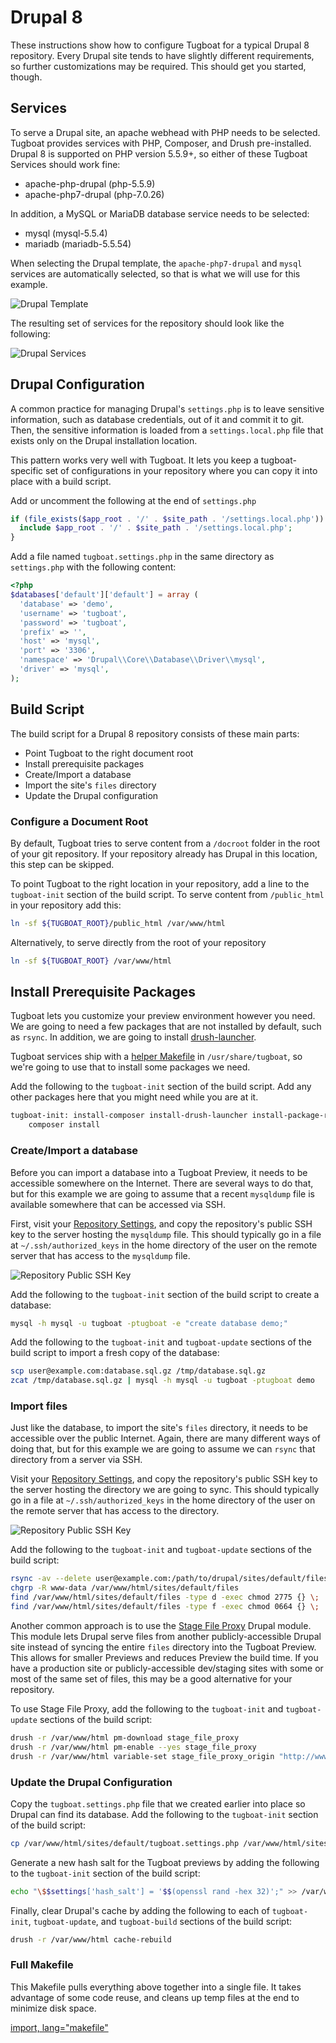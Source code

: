 # Drupal 8

These instructions show how to configure Tugboat for a typical Drupal 8
repository. Every Drupal site tends to have slightly different requirements, so further customizations may be required. This should get you started, though.

## Services

To serve a Drupal site, an apache webhead with PHP needs to be
selected. Tugboat provides services with PHP, Composer, and Drush pre-installed. Drupal 8 is supported on PHP version 5.5.9+, so either of these Tugboat Services should work fine:

* apache-php-drupal (php-5.5.9)
* apache-php7-drupal (php-7.0.26)

In addition, a MySQL or MariaDB database service needs to be selected:

* mysql (mysql-5.5.4)
* mariadb (mariadb-5.5.54)

When selecting the Drupal template, the `apache-php7-drupal` and `mysql`
services are automatically selected, so that is what we will use for this
example.

![Drupal Template](_images/drupal-template.png)

The resulting set of services for the repository should look like the following: 

![Drupal Services](_images/drupal-services.png)

## Drupal Configuration
A common practice for managing Drupal's `settings.php` is to leave sensitive information, such as database credentials, out of it and commit it to git. Then, the sensitive information is loaded from a `settings.local.php` file that exists only on the Drupal installation location.

This pattern works very well with Tugboat. It lets you keep a tugboat-specific set of configurations in your repository where you can copy it into place with a build script.

Add or uncomment the following at the end of `settings.php`

```php
if (file_exists($app_root . '/' . $site_path . '/settings.local.php')) {
  include $app_root . '/' . $site_path . '/settings.local.php';
}
```

Add a file named `tugboat.settings.php` in the same directory as `settings.php` with the following content:

```php
<?php
$databases['default']['default'] = array (
  'database' => 'demo',
  'username' => 'tugboat',
  'password' => 'tugboat',
  'prefix' => '',
  'host' => 'mysql',
  'port' => '3306',
  'namespace' => 'Drupal\\Core\\Database\\Driver\\mysql',
  'driver' => 'mysql',
);
```

## Build Script

The build script for a Drupal 8 repository consists of these main parts:

* Point Tugboat to the right document root
* Install prerequisite packages
* Create/Import a database
* Import the site's `files` directory
* Update the Drupal configuration

### Configure a Document Root

By default, Tugboat tries to serve content from a `/docroot` folder in the root
of your git repository. If your repository already has Drupal in this location,
this step can be skipped.

To point Tugboat to the right location in your repository, add a line to the
`tugboat-init` section of the build script. To serve content from `/public_html` in your repository add this:

```sh
ln -sf ${TUGBOAT_ROOT}/public_html /var/www/html
```
Alternatively, to serve directly from the root of your repository

```sh
ln -sf ${TUGBOAT_ROOT} /var/www/html
```

## Install Prerequisite Packages

Tugboat lets you customize your preview environment however you need. We are going to need a few packages that are not installed by default, such as `rsync`. In addition, we are going to install 
[drush-launcher](https://github.com/drush-ops/drush-launcher).

Tugboat services ship with a [helper Makefile](/build-script/helper-makefile/) in `/usr/share/tugboat`, so we're going to use that to install some packages we need.

Add the following to the `tugboat-init` section of the build script. Add any
other packages here that you might need while you are at it.

```sh
tugboat-init: install-composer install-drush-launcher install-package-rsync
    composer install
```

### Create/Import a database

Before you can import a database into a Tugboat Preview, it needs to be
accessible somewhere on the Internet. There are several ways to do that, but for this example we are going to assume that a recent `mysqldump` file is available somewhere that can be accessed via SSH.

First, visit your [Repository Settings](/tugboat-dashboard/repositories/), and copy the repository's public SSH key to the server hosting the `mysqldump` file. This should typically go in a file at `~/.ssh/authorized_keys` in the home directory of the user on the remote server that has access to the `mysqldump` file.

![Repository Public SSH Key](../_images/repo-public-key.png)

Add the following to the `tugboat-init` section of the build script to create a
database:

```sh
mysql -h mysql -u tugboat -ptugboat -e "create database demo;"
```

Add the following  to the `tugboat-init` and `tugboat-update` sections of the
build script to import a fresh copy of the database:

```sh
scp user@example.com:database.sql.gz /tmp/database.sql.gz
zcat /tmp/database.sql.gz | mysql -h mysql -u tugboat -ptugboat demo
```

### Import files
Just like the database, to import the site's `files` directory, it needs to be accessible over the public Internet. Again, there are many different ways of doing that, but for this example we are going to assume we can `rsync` that directory from a server via SSH.

Visit your [Repository Settings](/tugboat-dashboard/repositories/), and copy the repository's public SSH key to the server hosting the directory we are going to sync. This should typically go in a file at `~/.ssh/authorized_keys` in the home directory of the user on the remote server that has access to the directory.

![Repository Public SSH Key](../_images/repo-public-key.png)

Add the following to the `tugboat-init` and `tugboat-update` sections of the
build script:

```sh
rsync -av --delete user@example.com:/path/to/drupal/sites/default/files/ /var/www/html/sites/default/files/
chgrp -R www-data /var/www/html/sites/default/files
find /var/www/html/sites/default/files -type d -exec chmod 2775 {} \;
find /var/www/html/sites/default/files -type f -exec chmod 0664 {} \;
```

Another common approach is to use the [Stage File Proxy](https://www.drupal.org/project/stage_file_proxy) Drupal module. This
module lets Drupal serve files from another publicly-accessible Drupal site
instead of syncing the entire `files` directory into the Tugboat Preview. This
allows for smaller Previews and reduces Preview the build time. If you have a production site or publicly-accessible dev/staging sites with some or most of the same set of files, this may be a good alternative for your repository.

To use Stage File Proxy, add the following to the `tugboat-init` and
`tugboat-update` sections of the build script:

```sh
drush -r /var/www/html pm-download stage_file_proxy
drush -r /var/www/html pm-enable --yes stage_file_proxy
drush -r /var/www/html variable-set stage_file_proxy_origin "http://www.example.com"
```

### Update the Drupal Configuration

Copy the `tugboat.settings.php` file that we created earlier into place so
Drupal can find its database. Add the following to the `tugboat-init` section of the build script:

```sh
cp /var/www/html/sites/default/tugboat.settings.php /var/www/html/sites/default/settings.local.php
```

Generate a new hash salt for the Tugboat previews by adding the following to the `tugboat-init` section of the build script:

```sh
echo "\$$settings['hash_salt'] = '$$(openssl rand -hex 32)';" >> /var/www/html/sites/default/settings.local.php
```

Finally, clear Drupal's cache by adding the following to each of `tugboat-init`, `tugboat-update`, and `tugboat-build` sections of the build script:

```sh
drush -r /var/www/html cache-rebuild
```

### Full Makefile

This Makefile pulls everything above together into a single file. It takes
advantage of some code reuse, and cleans up temp files at the end to minimize disk space.

[import, lang="makefile"](Makefile)
